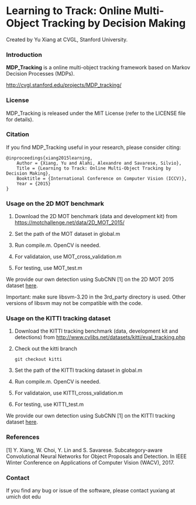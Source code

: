 # Learning to Track: Online Multi-Object Tracking by Decision Making

Created by Yu Xiang at CVGL, Stanford University.

### Introduction

**MDP_Tracking** is a online multi-object tracking framework based on Markov Decision Processes (MDPs).

http://cvgl.stanford.edu/projects/MDP_tracking/

### License

MDP_Tracking is released under the MIT License (refer to the LICENSE file for details).

### Citation

If you find MDP_Tracking useful in your research, please consider citing:

    @inproceedings{xiang2015learning,
        Author = {Xiang, Yu and Alahi, Alexandre and Savarese, Silvio},
        Title = {Learning to Track: Online Multi-Object Tracking by Decision Making},
        Booktitle = {International Conference on Computer Vision (ICCV)},
        Year = {2015}
    }

### Usage on the 2D MOT benchmark

1. Download the 2D MOT benchmark (data and development kit) from https://motchallenge.net/data/2D_MOT_2015/

2. Set the path of the MOT dataset in global.m

3. Run compile.m. OpenCV is needed.

4. For validataion, use MOT_cross_validation.m

5. For testing, use MOT_test.m

We provide our own detection using SubCNN [1] on the 2D MOT 2015 dataset [here](https://drive.google.com/open?id=0B4WdmTHU8V7VeVlISVhMNjQ3N1k).

Important: make sure libsvm-3.20 in the 3rd_party directory is used. Other versions of libsvm may not be compatible with the code.

### Usage on the KITTI tracking dataset

1. Download the KITTI tracking benchmark (data, development kit and detections) from http://www.cvlibs.net/datasets/kitti/eval_tracking.php

2. Check out the kitti branch
    ```Shell
    git checkout kitti
    ```

3. Set the path of the KITTI tracking dataset in global.m

4. Run compile.m. OpenCV is needed.

5. For validataion, use KITTI_cross_validation.m

6. For testing, use KITTI_test.m

We provide our own detection using SubCNN [1] on the KITTI tracking dataset [here](https://drive.google.com/open?id=0B4WdmTHU8V7Vd29GeFBqdl9yQXM).

### References

[1] Y. Xiang, W. Choi, Y. Lin and S. Savarese. Subcategory-aware Convolutional Neural Networks for Object Proposals and Detection. In IEEE Winter Conference on Applications of Computer Vision (WACV), 2017.

### Contact

If you find any bug or issue of the software, please contact yuxiang at umich dot edu
